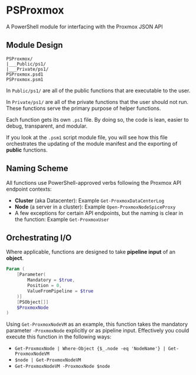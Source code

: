 # PSProxmox
A PowerShell module for interfacing with the Proxmox JSON API

## Module Design
```
PSProxmox/
|___Public/ps1/
|___Private/ps1/
PSProxmox.psd1
PSProxmox.psm1
```
In `Public/ps1/` are all of the public functions that are executable to the user.

In `Private/ps1/` are all of the private functions that the user should not run. These functions serve the primary purpose of helper functions. 

Each function gets its own `.ps1` file. By doing so, the code is lean, easier to debug, transparent, and modular.

If you look at the `.psm1` script module file, you will see how this file orchestrates the updating of the module manifest and the exporting of **public** functions.

## Naming Scheme
All functions use PowerShell-approved verbs following the Proxmox API endpoint contexts:
- **Cluster** (aka Datacenter): Example `Get-ProxmoxDataCenterLog`
- **Node** (a server in a cluster): Example `Open-ProxmoxNodeSpiceProxy`
- A few exceptions for certain API endpoints, but the naming is clear in the function: Example `Get-ProxmoxUser`

## Orchestrating I/O
Where applicable, functions are designed to take **pipeline input** of an **object**.
```powershell
Param (
    [Parameter(
        Mandatory = $true,
        Position = 0,
        ValueFromPipeline = $true
    )]
    [PSObject[]]
    $ProxmoxNode
)
```
Using `Get-ProxmoxNodeVM` as an example, this function takes the mandatory parameter `-ProxmoxNode` explicitly or as pipeline input. Effectively you could execute this function in the following ways:
- `Get-ProxmoxNode | Where-Object {$_.node -eq 'NodeName'} | Get-ProxmoxNodeVM`
- `$node | Get-ProxmoxNodeVM`
- `Get-ProxmoxNodeVM -ProxmoxNode $node`
